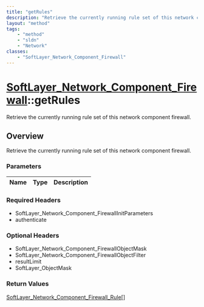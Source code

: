 ```yaml
---
title: "getRules"
description: "Retrieve the currently running rule set of this network component firewall."
layout: "method"
tags:
    - "method"
    - "sldn"
    - "Network"
classes:
    - "SoftLayer_Network_Component_Firewall"
---
```

# [SoftLayer_Network_Component_Firewall](/reference/services/SoftLayer_Network_Component_Firewall)::getRules

Retrieve the currently running rule set of this network component firewall.


## Overview 
Retrieve the currently running rule set of this network component firewall.

### Parameters 
|Name | Type | Description |
| --- | --- | --- |


### Required Headers
* SoftLayer_Network_Component_FirewallInitParameters
* authenticate

### Optional Headers
* SoftLayer_Network_Component_FirewallObjectMask
* SoftLayer_Network_Component_FirewallObjectFilter
* resultLimit
* SoftLayer_ObjectMask

### Return Values
<a href='/reference/datatypes/SoftLayer_Network_Component_Firewall_Rule'>SoftLayer_Network_Component_Firewall_Rule[] </a>

